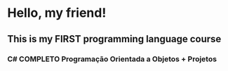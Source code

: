 # Hello, my friend!
## This is my FIRST programming language course 
### C# COMPLETO Programação Orientada a Objetos + Projetos